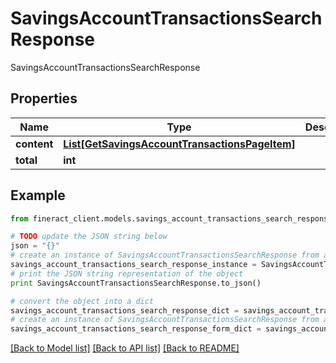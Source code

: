 # SavingsAccountTransactionsSearchResponse

SavingsAccountTransactionsSearchResponse

## Properties

Name | Type | Description | Notes
------------ | ------------- | ------------- | -------------
**content** | [**List[GetSavingsAccountTransactionsPageItem]**](GetSavingsAccountTransactionsPageItem.md) |  | [optional] 
**total** | **int** |  | [optional] 

## Example

```python
from fineract_client.models.savings_account_transactions_search_response import SavingsAccountTransactionsSearchResponse

# TODO update the JSON string below
json = "{}"
# create an instance of SavingsAccountTransactionsSearchResponse from a JSON string
savings_account_transactions_search_response_instance = SavingsAccountTransactionsSearchResponse.from_json(json)
# print the JSON string representation of the object
print SavingsAccountTransactionsSearchResponse.to_json()

# convert the object into a dict
savings_account_transactions_search_response_dict = savings_account_transactions_search_response_instance.to_dict()
# create an instance of SavingsAccountTransactionsSearchResponse from a dict
savings_account_transactions_search_response_form_dict = savings_account_transactions_search_response.from_dict(savings_account_transactions_search_response_dict)
```
[[Back to Model list]](../README.md#documentation-for-models) [[Back to API list]](../README.md#documentation-for-api-endpoints) [[Back to README]](../README.md)


